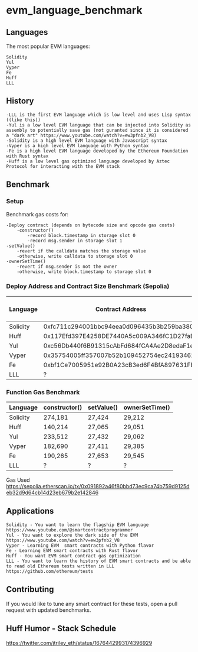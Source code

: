 # evm_language_benchmark

## Languages

The most popular EVM languages:
```
Solidity
Yul
Vyper
Fe
Huff
LLL
```

## History
```
-LLL is the first EVM language which is low level and uses Lisp syntax ((like this))
-Yul is a low level EVM language that can be injected into Solidity as assembly to potentially save gas (not guranted since it is considered a "dark art" https://www.youtube.com/watch?v=ew3pfnb2_V8)
-Solidity is a high level EVM language with Javascript syntax
-Vyper is a high level EVM language with Python syntax
-Fe is a high level EVM language developed by the Ethereum Foundation with Rust syntax
-Huff is a low level gas optimized language developed by Aztec Protocol for interacting with the EVM stack 
```
## Benchmark 

### Setup

Benchmark gas costs for:

```
-Deploy contract (depends on bytecode size and opcode gas costs)
    -constructor()
        -record block.timestamp in storage slot 0
        -record msg.sender in storage slot 1
-setValue() 
    -revert if the calldata matches the storage value
    -otherwise, write calldata to storage slot 0
-ownerSetTime() 
    -revert if msg.sender is not the owner
    -otherwise, write block.timestamp to storage slot 0
```

### Deploy Address and Contract Size Benchmark (Sepolia)

| Language      | Contract Address                            | Contract Size (bytes)| 
| ------------- | ------------------------------------------  | -------------------- | 
| Solidity      | 0xfc711c294001bbc94eea0d096435b3b259ba3801  | 402                  | 
| Huff          | 0x117Efd397E4258DE7440A5c009A346fC1D27faBB  | 1,840                | 
| Yul           | 0xc56Db440f6B91315cAbFd684fCA4Ae2D8edaF1ec  | 1,340                |
| Vyper         | 0x35754005ff357007b52b109452754ec24193462e  | 864                  |
| Fe            | 0xbf1Ce7005951e92B0A23cB3ed6F4BfA897631FEA  | 850                  |
| LLL           | ?                                           | ?                    |

### Function Gas Benchmark 


| Language      | constructor() | setValue() | ownerSetTime() |
| ------------- | ------------- | ---------- | -------------- |
| Solidity      | 274,181       | 27,424     | 29,212         |
| Huff          | 140,214       | 27,065     | 29,051         |
| Yul           | 233,512       | 27,432     | 29,062         |
| Vyper         | 182,690       | 27,411     | 29,385         |
| Fe            | 190,265       | 27,653     | 29,545         |
| LLL           | ?             | ?          | ?              |

Gas Used
https://sepolia.etherscan.io/tx/0x091892a46f80bbd73ec9ca74b759d9125deb32d9d64cb14d23eb679b2e142846

## Applications

```
Solidity - You want to learn the flagship EVM language https://www.youtube.com/@smartcontractprogrammer
Yul - You want to explore the dark side of the EVM https://www.youtube.com/watch?v=ew3pfnb2_V8
Vyper - Learning EVM  smart contracts with Python flavor
Fe - Learning EVM smart contracts with Rust flavor
Huff - You want EVM smart contract gas optimization 
LLL - You want to learn the history of EVM smart contracts and be able to read old Ethereum tests written in LLL https://github.com/ethereum/tests
```

## Contributing

If you would like to tune any smart contract for these tests, 
open a pull request with updated benchmarks.

## Huff Humor - Stack Schedule 

https://twitter.com/jtriley_eth/status/1676442993174396929